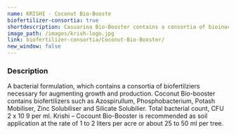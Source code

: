 ```yaml
---
name: KRISHI - Coconut Bio-Booste
biofertilizer-consortia: true
shortdescription: Casuarina Bio-Booster contains a consortia of bioinoculants
image_path: /images/krish-logo.jpg
link: biofertilizer-consortia/Coconut-Bio-Booster/
new_window: false
---
```

### Description
A bacterial formulation, which contains a consortia of biofertilziers necessary for
augmenting growth and production. Coconut Bio-booster contains biofertilizers such as
Azospirullum, Phosphobacterium, Potash Mobiliser, Zinc Solubiliser and Silicate Solubilier.
Total bacterial count, CFU 2 x 10 9 per ml. Krishi – Cocount Bio-Booster is recommended as
soil application at the rate of 1 to 2 liters per acre or about 25 to 50 ml per tree.
